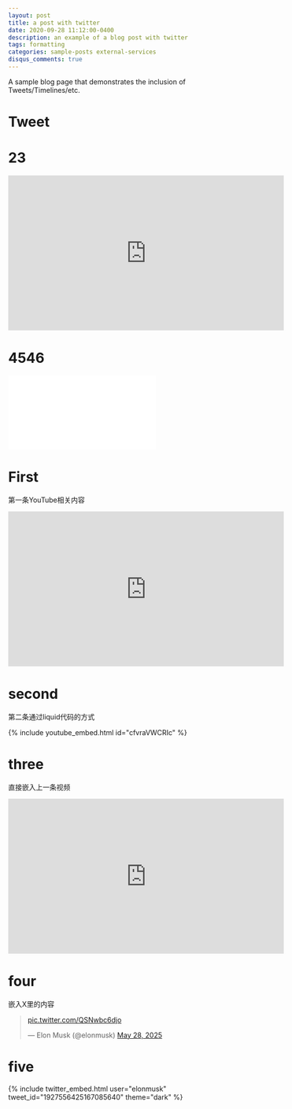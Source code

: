 ```yaml
---
layout: post
title: a post with twitter
date: 2020-09-28 11:12:00-0400
description: an example of a blog post with twitter
tags: formatting
categories: sample-posts external-services
disqus_comments: true
---
```


A sample blog page that demonstrates the inclusion of Tweets/Timelines/etc.

# Tweet



# 23

<iframe width="560" height="315" src="https://www.youtube.com/embed/Z8WsdEqap5w?si=VmS3L5LVLqxHf6UH" title="YouTube video player" frameborder="0" allow="accelerometer; autoplay; clipboard-write; encrypted-media; gyroscope; picture-in-picture; web-share" referrerpolicy="strict-origin-when-cross-origin" allowfullscreen></iframe>


# 4546


<iframe src="//player.bilibili.com/player.html?isOutside=true&aid=816339741&bvid=BV1hG4y1H7iZ&cid=853111277&p=1" scrolling="no" border="0" frameborder="no" framespacing="0" allowfullscreen="true"></iframe>


# First
第一条YouTube相关内容
<iframe width="560" height="315" src="https://www.youtube.com/embed/mfRkhNTh0xE?si=413mRjkBkE3KAqf2" title="YouTube video player" frameborder="0" allow="accelerometer; autoplay; clipboard-write; encrypted-media; gyroscope; picture-in-picture; web-share" referrerpolicy="strict-origin-when-cross-origin" allowfullscreen></iframe>



# second
第二条通过liquid代码的方式

{% include youtube_embed.html id="cfvraVWCRIc" %}


# three
  直接嵌入上一条视频

  <iframe width="560" height="315" src="https://www.youtube.com/embed/cfvraVWCRIc?si=2mhvRp_bnavH3q9Y" title="YouTube video player" frameborder="0" allow="accelerometer; autoplay; clipboard-write; encrypted-media; gyroscope; picture-in-picture; web-share" referrerpolicy="strict-origin-when-cross-origin" allowfullscreen></iframe>

# four
   嵌入X里的内容

   <blockquote class="twitter-tweet"><p lang="zxx" dir="ltr"><a href="https://t.co/QSNwbc6djo">pic.twitter.com/QSNwbc6djo</a></p>&mdash; Elon Musk (@elonmusk) <a href="https://twitter.com/elonmusk/status/1927556425167085640?ref_src=twsrc%5Etfw">May 28, 2025</a></blockquote> <script async src="https://platform.twitter.com/widgets.js" charset="utf-8"></script>

# five

{% include twitter_embed.html user="elonmusk" tweet_id="1927556425167085640" theme="dark" %}